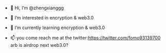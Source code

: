 - 👋 Hi, I’m @zhengxianggg
- 👀 I’m interested in encryption & web3.0 
- 🌱 I’m currently learning encryption & web3.0 

- 📫 you come  reach me at the twitter:https://twitter.com/fomo93139700    
arb is airdrop
next 
web3.0?
